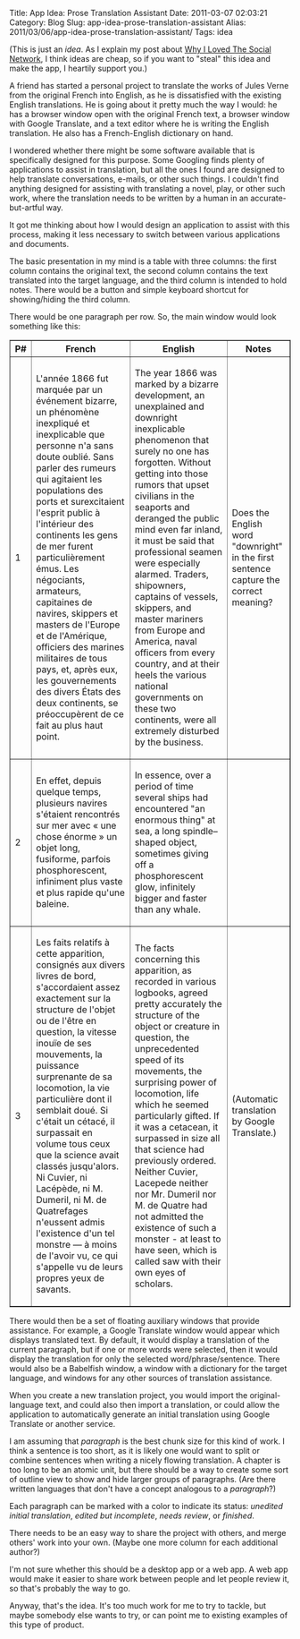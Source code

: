 Title: App Idea: Prose Translation Assistant
Date: 2011-03-07 02:03:21
Category: Blog
Slug: app-idea-prose-translation-assistant
Alias: 2011/03/06/app-idea-prose-translation-assistant/
Tags: idea


(This is just an _idea_. As I explain my post about [Why I Loved The Social Network](http://undefinedvalue.com/2011/02/26/why-i-loved-social-network), I think ideas are cheap, so if you want to "steal" this idea and make the app, I heartily support you.)

A friend has started a personal project to translate the works of Jules Verne from the original French into English, as he is dissatisfied with the existing English translations. He is going about it pretty much the way I would: he has a browser window open with the original French text, a browser window with Google Translate, and a text editor where he is writing the English translation. He also has a French-English dictionary on hand.

I wondered whether there might be some software available that is specifically designed for this purpose. Some Googling finds plenty of applications to assist in translation, but all the ones I found are designed to help translate conversations, e-mails, or other such things. I couldn't find anything designed for assisting with translating a novel, play, or other such work, where the translation needs to be written by a human in an accurate-but-artful way.

It got me thinking about how I would design an application to assist with this process, making it less necessary to switch between various applications and documents.
<!--break-->
The basic presentation in my mind is a table with three columns: the first column contains the original text, the second column contains the text translated into the target language, and the third column is intended to hold notes. There would be a button and simple keyboard shortcut for showing/hiding the third column.

There would be one paragraph per row. So, the main window would look something like this:

<table border="1">
<tr>
<th> P# </th>
<th>French</th>
<th>English</th>
<th>Notes</th>
</tr>

<tr>
<td>1</td>
<td>

L'année 1866 fut marquée par un événement bizarre, un phénomène inexpliqué et inexplicable que personne n'a sans doute oublié. Sans parler des rumeurs qui agitaient les populations des ports et surexcitaient l'esprit public à l'intérieur des continents les gens de mer furent particulièrement émus. Les négociants, armateurs, capitaines de navires, skippers et masters de l'Europe et de l'Amérique, officiers des marines militaires de tous pays, et, après eux, les gouvernements des divers États des deux continents, se préoccupèrent de ce fait au plus haut point.

</td>

<td>

The year 1866 was marked by a bizarre development, an unexplained and downright inexplicable phenomenon that surely no one has forgotten. Without getting into those rumors that upset civilians in the seaports and deranged the public mind even far inland, it must be said that professional seamen were especially alarmed. Traders, shipowners, captains of vessels, skippers, and master mariners from Europe and America, naval officers from every country, and at their heels the various national governments on these two continents, were all extremely disturbed by the business.

</td>

<td>

Does the English word "downright" in the first sentence capture the correct meaning?

</td>

</tr>
<td>2</td>
<td>

En effet, depuis quelque temps, plusieurs navires s'étaient rencontrés sur mer avec « une chose énorme » un objet long, fusiforme, parfois phosphorescent, infiniment plus vaste et plus rapide qu'une baleine.

</td>

<td>

In essence, over a period of time several ships had encountered "an enormous thing" at sea, a long spindle–shaped object, sometimes giving off a phosphorescent glow, infinitely bigger and faster than any whale.

</td>

<td>

&nbsp;

</td>
</tr>

<tr>
<td>3</td>
<td>

Les faits relatifs à cette apparition, consignés aux divers livres de bord, s'accordaient assez exactement sur la structure de l'objet ou de l'être en question, la vitesse inouïe de ses mouvements, la puissance surprenante de sa locomotion, la vie particulière dont il semblait doué. Si c'était un cétacé, il surpassait en volume tous ceux que la science avait classés jusqu'alors. Ni Cuvier, ni Lacépède, ni M. Dumeril, ni M. de Quatrefages n'eussent admis l'existence d'un tel monstre — à moins de l'avoir vu, ce qui s'appelle vu de leurs propres yeux de savants.

</td>
<td>

The facts concerning this apparition, as recorded in various logbooks, agreed pretty accurately the structure of the object or creature in question, the unprecedented speed of its movements, the surprising power of locomotion, life which he seemed particularly gifted. If it was a cetacean, it surpassed in size all that science had previously ordered. Neither Cuvier, Lacepede neither nor Mr. Dumeril nor M. de Quatre had not admitted the existence of such a monster - at least to have seen, which is called saw with their own eyes of scholars.

</td>

<td>

(Automatic translation by Google Translate.)

</td>
</tr>
</table>

There would then be a set of floating auxiliary windows that provide assistance. For example, a Google Translate window would appear which displays translated text. By default, it would display a translation of the current paragraph, but if one or more words were selected, then it would display the translation for only the selected word/phrase/sentence. There would also be a Babelfish window, a window with a dictionary for the target language, and windows for any other sources of translation assistance.

When you create a new translation project, you would import the original-language text, and could also then import a translation, or could allow the application to automatically generate an initial translation using Google Translate or another service.

I am assuming that _paragraph_ is the best chunk size for this kind of work. I think a sentence is too short, as it is likely one would want to split or combine sentences when writing a nicely flowing translation. A chapter is too long to be an atomic unit, but there should be a way to create some sort of outline view to show and hide larger groups of paragraphs. (Are there written languages that don't have a concept analogous to a _paragraph_?)

Each paragraph can be marked with a color to indicate its status: _unedited initial translation_, _edited but incomplete_, _needs review_, or _finished_.

There needs to be an easy way to share the project with others, and merge others' work into your own. (Maybe one more column for each additional author?)

I'm not sure whether this should be a desktop app or a web app. A web app would make it easier to share work between people and let people review it, so that's probably the way to go.

Anyway, that's the idea. It's too much work for me to try to tackle, but maybe somebody else wants to try, or can point me to existing examples of this type of product.
